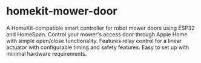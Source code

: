 # homekit-mower-door
A HomeKit-compatible smart controller for robot mower doors using ESP32 and HomeSpan. Control your mower's access door through Apple Home with simple open/close functionality. Features relay control for a linear actuator with configurable timing and safety features. Easy to set up with minimal hardware requirements.
